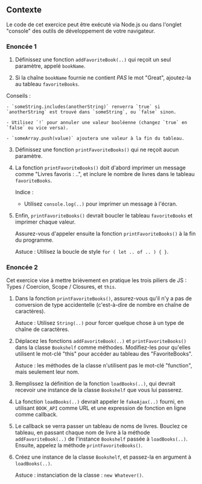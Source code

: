 ## Contexte

Le code de cet exercice peut être exécuté via Node.js ou dans l'onglet "console" des outils de développement de votre navigateur.

### Enoncée 1

1. Définissez une fonction `addFavoriteBook(..)` qui reçoit un seul paramètre, appelé `bookName`.

2. Si la chaîne `bookName` fournie ne contient *PAS* le mot "Great", ajoutez-la au tableau `favoriteBooks`.

Conseils :

	- `someString.includes(anotherString)` renverra `true` si `anotherString` est trouvé dans `someString`, ou `false` sinon.

	- Utilisez `!` pour annuler une valeur booléenne (changez `true` en `false` ou vice versa).

	- `someArray.push(value)` ajoutera une valeur à la fin du tableau.

3. Définissez une fonction `printFavoriteBooks()` qui ne reçoit aucun paramètre.

4. La fonction `printFavoriteBooks()` doit d'abord imprimer un message comme "Livres favoris : ..", et inclure le nombre de livres dans le tableau `favoriteBooks`.

	Indice :


	- Utilisez `console.log(..)` pour imprimer un message à l'écran.

5. Enfin, `printFavoriteBooks()` devrait boucler le tableau `favoriteBooks` et imprimer chaque valeur.

	Assurez-vous d'appeler ensuite la fonction `printFavoriteBooks()` à la fin du programme.

	Astuce : Utilisez la boucle de style `for ( let .. of .. ) { }`.

### Enoncée 2
Cet exercice vise à mettre brièvement en pratique les trois piliers de JS : Types / Coercion, Scope / Closures, et `this`.

1. Dans la fonction `printFavoriteBooks()`, assurez-vous qu'il n'y a pas de conversion de type accidentelle (c'est-à-dire de nombre en chaîne de caractères).

	Astuce : Utilisez `String(..)` pour forcer quelque chose à un type de chaîne de caractères.

2. Déplacez les fonctions `addFavoriteBook(..)` et `printFavoriteBooks()` dans la classe `Bookshelf` comme méthodes. Modifiez-les pour qu'elles utilisent le mot-clé "this" pour accéder au tableau des "FavoriteBooks".

	Astuce : les méthodes de la classe n'utilisent pas le mot-clé "function", mais seulement leur nom.

3. Remplissez la définition de la fonction `loadBooks(..)`, qui devrait recevoir une instance de la classe `Bookshelf` que vous lui passerez.

4. La fonction `loadBooks(..)` devrait appeler le `fakeAjax(..)` fourni, en utilisant `BOOK_API` comme URL et une expression de fonction en ligne comme callback.

5. Le callback se verra passer un tableau de noms de livres. Bouclez ce tableau, en passant chaque nom de livre à la méthode `addFavoriteBook(..)` de l'instance `Bookshelf` passée à `loadBooks(..)`. Ensuite, appelez la méthode `printFavoriteBooks()`.

6. Créez une instance de la classe `Bookshelf`, et passez-la en argument à `loadBooks(..)`.

	Astuce : instanciation de la classe : `new Whatever()`.
